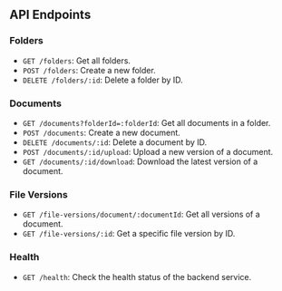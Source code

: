 ## API Endpoints

### Folders

- `GET /folders`: Get all folders.
- `POST /folders`: Create a new folder.
- `DELETE /folders/:id`: Delete a folder by ID.

### Documents

- `GET /documents?folderId=:folderId`: Get all documents in a folder.
- `POST /documents`: Create a new document.
- `DELETE /documents/:id`: Delete a document by ID.
- `POST /documents/:id/upload`: Upload a new version of a document.
- `GET /documents/:id/download`: Download the latest version of a document.

### File Versions

- `GET /file-versions/document/:documentId`: Get all versions of a document.
- `GET /file-versions/:id`: Get a specific file version by ID.

### Health

- `GET /health`: Check the health status of the backend service.

